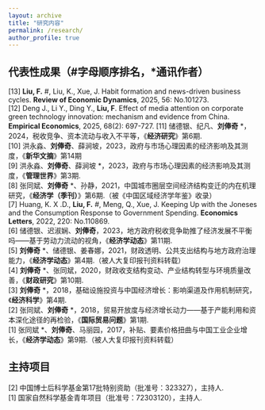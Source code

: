 ```yaml
---
layout: archive
title: "研究内容"
permalink: /research/
author_profile: true
---
```


<!--
{% if author.googlescholar %}
  You can also find my articles on <u><a href="{{author.googlescholar}}">my Google Scholar profile</a>.</u>
{% endif %}

{% include base_path %}

{% for post in site.research reversed %}
  {% include archive-single.html %}
{% endfor %}
-->

## 代表性成果（#字母顺序排名，*通讯作者）
[13] **Liu, F.** #, Liu, K., Xue, J. Habit formation and news-driven business cycles. **Review of Economic Dynamics**, 2025, 56: No.101273.<br>
[12] Deng J., Li Y., Ding Y., **Liu, F**. Effect of media attention on corporate green technology innovation: mechanism and evidence from China. **Empirical Economics**, 2025, 68(2): 697-727.
[11] 储德银、纪凡、**刘俸奇** *，2024，税收竞争、资本流动与收入不平等，《**经济研究**》第6期.<br>
[10] 洪永淼、**刘俸奇**、薛涧坡，2023，政府与市场心理因素的经济影响及其测度，《**新华文摘**》第14期<br>
[9] 洪永淼、**刘俸奇**、薛涧坡 *，2023，政府与市场心理因素的经济影响及其测度，《**管理世界**》第3期.<br>
[8] 张同斌、**刘俸奇** *、孙静，2021，中国城市圈层空间经济结构变迁的内在机理研究，《**经济学（季刊）**》第6期.（被《中国区域经济学年鉴》收录）<br>
[7] Huang, K. X .D., **Liu, F.** #, Meng, Q., Xue, J. Keeping Up with the Joneses and the Consumption Response to Government Spending. **Economics Letters**, 2022, 220: No.110869.<br>
[6] 储德银、迟淑娴、**刘俸奇**，2023，地方政府税收竞争助推了经济发展不平衡吗——基于劳动力流动的视角，《**经济学动态**》第11期.<br>
[5] **刘俸奇** *、储德银、姜春娜，2021，财政透明、公共支出结构与地方政府治理能力，《**经济学动态**》第4期.（被人大复印报刊资料转载）<br>
[4] **刘俸奇** *、张同斌，2020，财政收支结构变动、产业结构转型与环境质量改善，《**财政研究**》第10期.<br>
[3] **刘俸奇** *，2018，基础设施投资与中国经济增长：影响渠道及作用机制研究，《**经济科学**》第4期.<br>
[2] 张同斌、**刘俸奇** *，2018，贸易开放度与经济增长动力——基于产能利用和资本深化途径的再检验，《**国际贸易问题**》第1期.<br>
[1] 张同斌 *、**刘俸奇**、马丽园，2017，补贴、要素价格扭曲与中国工业企业增长，《**经济学动态**》第9期.（被人大复印报刊资料转载）<br>

## 主持项目
[2] 中国博士后科学基金第17批特别资助（批准号：323327），主持人.<br>
[1] 国家自然科学基金青年项目（批准号：72303120），主持人.


